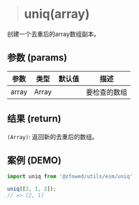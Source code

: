 > # uniq(array)

创建一个去重后的array数组副本。

## 参数 (params)

| 参数 | 类型 | 默认值 | 描述 |
| - | - | - | - |
| array | Array | | 要检查的数组 |

## 结果 (return)

`(Array)`: 返回新的去重后的数组。

## 案例 (DEMO)

```javascript
import uniq from '@zfowed/utils/esm/uniq'
```

```javascript
uniq([2, 1, 2]);
// => [2, 1]
```
